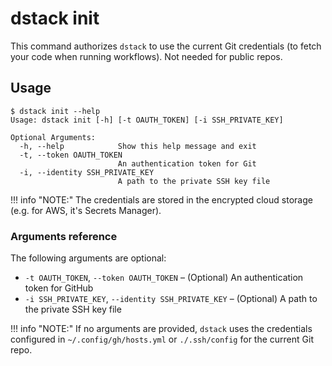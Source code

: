 # dstack init

This command authorizes `dstack` to use the current Git credentials (to fetch your code when running workflows).
Not needed for public repos.

## Usage

<div class="termy">

```shell
$ dstack init --help
Usage: dstack init [-h] [-t OAUTH_TOKEN] [-i SSH_PRIVATE_KEY]

Optional Arguments:
  -h, --help            Show this help message and exit
  -t, --token OAUTH_TOKEN
                        An authentication token for Git
  -i, --identity SSH_PRIVATE_KEY
                        A path to the private SSH key file
```

</div>

!!! info "NOTE:"
    The credentials are stored in the encrypted cloud storage (e.g. for AWS, it's Secrets Manager).

### Arguments reference

The following arguments are optional:

- `-t OAUTH_TOKEN`, `--token OAUTH_TOKEN` – (Optional) An authentication token for GitHub
- `-i SSH_PRIVATE_KEY`, `--identity SSH_PRIVATE_KEY` – (Optional) A path to the private SSH key file 

!!! info "NOTE:"
    If no arguments are provided, `dstack` uses the credentials configured in
    `~/.config/gh/hosts.yml` or `./.ssh/config` for the current Git repo.
